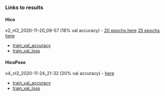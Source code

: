 ### Links to results

#### Hico
v2_nl2_2020-11-20_09-57 (18% val accuracy) - [20 epochs here](https://drive.google.com/file/d/19ZxK5DWZ-lRpi5e5PC16SGGvB6Nw6Uo0/view?usp=sharing) [25 epochs here](https://drive.google.com/file/d/11YAiUZTUdFxBeR74T7Ek7JNCwAu6iXye/view?usp=sharing)
- [train_val_accuracy](https://i.snipboard.io/vWzqpC.jpg)
- [train_val_loss](https://i.snipboard.io/oO8NDz.jpg)

#### HicoPose

v4_nl2_2020-11-24_21-32 (20% val accuracy) - [here](https://drive.google.com/file/d/109uZ2low_rjOTj-0Xtif0wxOIG0Bhs6s/view?usp=sharing)
- [train_val_accuracy](https://i.snipboard.io/p6tKrQ.jpg)
- [train_val_loss](https://i.snipboard.io/nTDJ7j.jpg)
